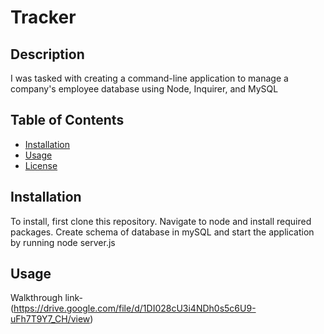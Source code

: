 # Tracker


## Description 

I was tasked with creating a command-line application to 
manage a company's employee database using Node, Inquirer, and 
MySQL
 
## Table of Contents

* [Installation](#installation)
* [Usage](#usage)
* [License](#license)


## Installation 

To install, first clone this repository. Navigate to node and 
install required packages. Create schema of database in mySQL 
and start the application by running node server.js

## Usage 

Walkthrough link- (https://drive.google.com/file/d/1DI028cU3i4NDh0s5c6U9-uFh7T9Y7_CH/view)
